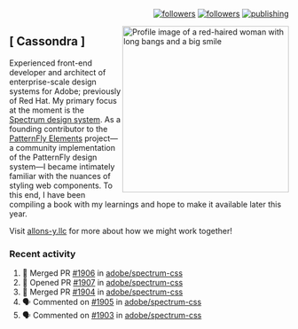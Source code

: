 <p align="right"><a rel="me" href="https://front-end.social/@castastrophe">
    <img alt="followers" title="Follow me on Mastodon" src="https://img.shields.io/mastodon/follow/109297102751309835?domain=https%3A%2F%2Ffront-end.social&label=Follow&logo=mastodon&logoColor=white&style=for-the-badge&labelColor=008080&color=006969"/></a>
  <a href="https://codepen.io/castastrophe/">
    <img alt="followers" title="Follow me on CodePen" src="https://img.shields.io/badge/16-1?color=640464&labelColor=7c007c&style=for-the-badge&logo=codepen&label=Follow"/></a>
<a href="https://castastrophe.medium.com/">
    <img alt="publishing" title="View articles on Medium" src="https://img.shields.io/badge/107-1?color=666&labelColor=444&label=subscribe&logo=medium&logoColor=white&style=for-the-badge"/></a>
    </p>
    
<img align="right" src="https://user-images.githubusercontent.com/1840295/209837133-f6b4d7a5-2117-4634-83b8-a635fb49a96a.png" height="300" alt="Profile image of a red-haired woman with long bangs and a big smile">

## [&nbsp;Cassondra&nbsp;]
    
Experienced front-end developer and architect of enterprise-scale design systems for Adobe; previously of Red Hat. My primary focus at the moment is the [Spectrum design system](https://github.com/adobe/spectrum-css). As a founding contributor to the [PatternFly&nbsp;Elements](https://github.com/patternfly/patternfly-elements) project&mdash;a community implementation of the PatternFly design system&mdash;I became intimately familiar with the nuances of styling web components. To this end, I have been compiling a book with my learnings and hope to make it available later this year.

Visit [allons-y.llc](http://allons-y.llc/) for more about how we might work together!

### Recent activity

<!--START_SECTION:activity-->
1. 🎉 Merged PR [#1906](https://github.com/adobe/spectrum-css/pull/1906) in [adobe/spectrum-css](https://github.com/adobe/spectrum-css)
2. 💪 Opened PR [#1907](https://github.com/adobe/spectrum-css/pull/1907) in [adobe/spectrum-css](https://github.com/adobe/spectrum-css)
3. 🎉 Merged PR [#1904](https://github.com/adobe/spectrum-css/pull/1904) in [adobe/spectrum-css](https://github.com/adobe/spectrum-css)
4. 🗣 Commented on [#1905](https://github.com/adobe/spectrum-css/issues/1905) in [adobe/spectrum-css](https://github.com/adobe/spectrum-css)
5. 🗣 Commented on [#1903](https://github.com/adobe/spectrum-css/issues/1903) in [adobe/spectrum-css](https://github.com/adobe/spectrum-css)
<!--END_SECTION:activity-->

